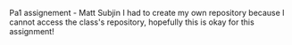 Pa1 assignement - Matt Subjin
I had to create my own repository because I cannot access the class's repository, hopefully this is okay for this assignment!
